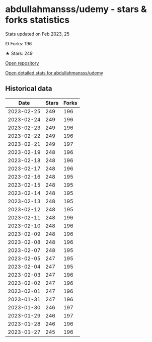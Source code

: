 # abdullahmansss/udemy - stars & forks statistics

Stats updated on Feb 2023, 25

☋ Forks: 196

★ Stars: 249

[Open repository](https://github.com/abdullahmansss/udemy)

[Open detailed stats for abdullahmansss/udemy](https://reviewgithub.com/rep/abdullahmansss/udemy)

## Historical data
| Date | Stars | Forks |
|------|-------|-------|
| 2023-02-25 | 249 | 196 | 
| 2023-02-24 | 249 | 196 | 
| 2023-02-23 | 249 | 196 | 
| 2023-02-22 | 249 | 196 | 
| 2023-02-21 | 249 | 197 | 
| 2023-02-19 | 248 | 196 | 
| 2023-02-18 | 248 | 196 | 
| 2023-02-17 | 248 | 196 | 
| 2023-02-16 | 248 | 195 | 
| 2023-02-15 | 248 | 195 | 
| 2023-02-14 | 248 | 195 | 
| 2023-02-13 | 248 | 195 | 
| 2023-02-12 | 248 | 195 | 
| 2023-02-11 | 248 | 196 | 
| 2023-02-10 | 248 | 196 | 
| 2023-02-09 | 248 | 196 | 
| 2023-02-08 | 248 | 196 | 
| 2023-02-07 | 248 | 195 | 
| 2023-02-05 | 247 | 195 | 
| 2023-02-04 | 247 | 195 | 
| 2023-02-03 | 247 | 196 | 
| 2023-02-02 | 247 | 196 | 
| 2023-02-01 | 247 | 196 | 
| 2023-01-31 | 247 | 196 | 
| 2023-01-30 | 246 | 197 | 
| 2023-01-29 | 246 | 197 | 
| 2023-01-28 | 246 | 196 | 
| 2023-01-27 | 245 | 196 | 

